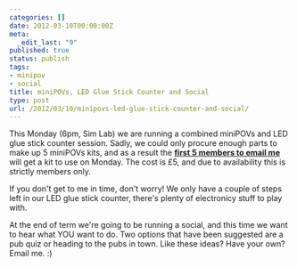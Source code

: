 ```yaml
---
categories: []
date: 2012-03-10T00:00:00Z
meta:
  _edit_last: "9"
published: true
status: publish
tags:
- minipov
- social
title: miniPOVs, LED Glue Stick Counter and Social
type: post
url: /2012/03/10/minipovs-led-glue-stick-counter-and-social/
---
```


This Monday (6pm, Sim Lab) we are running a combined miniPOVs and LED glue stick counter session. Sadly, we could only procure enough parts to make up 5 miniPOVs kits, and as a result the <span style="text-decoration: underline;"><strong>first 5 members to email me</strong></span> will get a kit to use on Monday. The cost is £5, and due to availability this is strictly members only.

If you don't get to me in time, don't worry! We only have a couple of steps left in our LED glue stick counter, there's plenty of electronicy stuff to play with.

At the end of term we're going to be running a social, and this time we want to hear what YOU want to do. Two options that have been suggested are a pub quiz or heading to the pubs in town. Like these ideas? Have your own? Email me. :)
